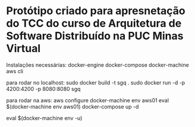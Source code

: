 # Protótipo criado para apresnetação do TCC do curso de Arquitetura de Software Distribuído na PUC Minas Virtual

Instalações necessárias:
  docker-engine
  docker-compose
  docker-machine
  aws cli

para rodar no localhost:
  sudo docker build -t sgq .
  sudo docker run -d -p 4200:4200 -p 8080:8080 sgq

para rodar na aws:
  aws configure
  docker-machine env aws01
  eval $(docker-machine env aws01)
  docker-compose up -d

  eval $(docker-machine env -u)
